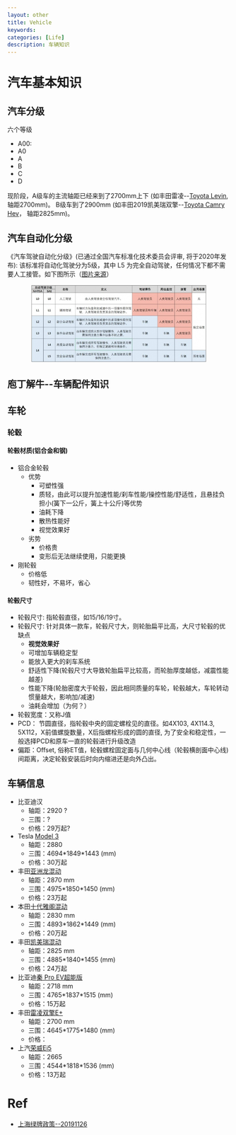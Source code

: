 ```yaml
---
layout: other
title: Vehicle
keywords: 
categories: [Life]
description: 车辆知识
---
```

 

# 汽车基本知识

## 汽车分级

六个等级

- A00: 
- A0
- A
- B
- C
- D

现阶段，A级车的主流轴距已经来到了2700mm上下 (如丰田雷凌--[Toyota Levin](https://www.gac-toyota.com.cn/vehicles/2019newlevin), 轴距2700mm)。
B级车到了2900mm (如丰田2019凯美瑞双擎--[Toyota Camry Hev](https://www.gac-toyota.com.cn/vehicles/camryhev)， 轴距2825mm)。


## 汽车自动化分级
《汽车驾驶自动化分级》(已通过全国汽车标准化技术委员会评审, 将于2020年发布): 该标准将自动化驾驶分为5级，其中 L5 为完全自动驾驶，任何情况下都不需要人工接管。如下图所示（[图片来源](https://k.sina.com.cn/article_6087550565_16ad8a66500100mer6.html)）
<div align="center"><img width="400" src="https://raw.githubusercontent.com/LfqGithub/LfqGithub.github.io/master/images/vehicle/vehicle_auto_drive_level.jpg"/></div>



## 庖丁解牛--车辆配件知识
## 车轮
### 轮毂
#### 轮毂材质(铝合金和钢)
  - 铝合金轮毂
    - 优势
	  - 可塑性强
	  - 质轻，由此可以提升加速性能/刹车性能/操控性能/舒适性，且悬挂负担小(簧下一公斤，簧上十公斤)等优势
	  - 油耗下降
	  - 散热性能好
	  - 视觉效果好
	- 劣势
	  - 价格贵
	  - 变形后无法继续使用，只能更换
  - 刚轮毂
    - 价格低
	- 韧性好，不易坏，省心

#### 轮毂尺寸
- 轮毂尺寸: 指轮毂直径，如15/16/19寸。
- 轮毂尺寸: 针对具体一款车，轮毂尺寸大，则轮胎扁平比高，大尺寸轮毂的优缺点
  - **视觉效果好**
  - 可增加车辆稳定型
  - 能放入更大的刹车系统
  - 舒适性下降(轮毂尺寸大导致轮胎扁平比较高，而轮胎厚度越低，减震性能越差)
  - 性能下降(轮胎密度大于轮毂，因此相同质量的车轮，轮毂越大，车轮转动惯量越大，影响加/减速)
  - 油耗会增加（为何？）
- 轮毂宽度：又称J值
- PCD： 节圆直径，指轮毂中央的固定螺栓见的直径。如4X103, 4X114.3, 5X112，X前值螺旋数量，X后指螺栓形成的圆的直径, 为了安全和稳定性，一般选择PCD和原车一直的轮毂进行升级改造
- 偏距：Offset, 俗称ET值，轮毂螺栓固定面与几何中心线（轮毂横剖面中心线)间距离，决定轮毂安装后时向内缩进还是向外凸出。

## 车辆信息

- 比亚迪汉
  - 轴距：2920 ? 
  - 三围：?
  - 价格：29万起?
- Tesla [Model 3](https://www.tesla.cn/model3)
  - 轴距：2880
  - 三围：4694\*1849\*1443 (mm)
  - 价格：30万起
- 丰田[亚洲龙混动](https://www.ftms.com.cn/buycar/cartype/detail/avalon)
  - 轴距：2870 mm
  - 三围：4975\*1850\*1450 (mm)
  - 价格：23万起
- 本田[十代雅阁混动](https://www.ghac.cn/vehicles/honda/accord-sporthybrid/p#page9)
  - 轴距：2830 mm
  - 三围：4893\*1862\*1449 (mm)
  - 价格：20万起
- 丰田[凯美瑞混动](https://www.gac-toyota.com.cn/vehicles/camryhev)
  - 轴距：2825 mm
  - 三围：4885\*1840\*1455 (mm)
  - 价格：24万起
- 比亚迪[秦 Pro EV超能版](https://mall.bydauto.com.cn/item/A061)
  - 轴距：2718 mm
  - 三围：4765\*1837\*1515 (mm)
  - 价格：15万起
- 丰田[雷凌双擎E+](https://www.gac-toyota.com.cn/minisite/Campaigns/2019/levinphevTable?module=18jy)
  - 轴距：2700 mm
  - 三围：4645\*1775\*1480 (mm)
  - 价格：
- 上汽[荣威Ei5](https://www.roewe.com.cn/Netgreen/roeweei5/)
  - 轴距：2665 
  - 三围：4544\*1818\*1536 (mm)
  - 价格：13万起

# Ref 
- [上海绿牌政策--20191126](http://wenda.bendibao.com/life/20191126/98893.shtm)

